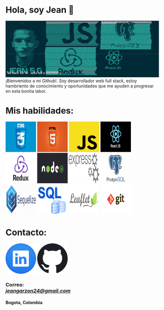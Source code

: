 # Hola, soy Jean 👋
![](https://github.com/jeangq24/jeangq24/blob/main/Screenshot_2021-10-07_22_25_26.jpg)
¡Bienvenidos a mi Github!. Soy desarrollador web full stack, estoy hambriento de conocimiento y oportunidades que me ayuden a progresar en esta bonita labor.

# Mis habilidades:

<img src="https://github.com/jeangq24/jeangq24/blob/main/css.jpg" alt="alt text" width="100px" height="100px">      <img src="https://github.com/jeangq24/jeangq24/blob/main/html.jpg" alt="alt text" width="100px" height="100px">      <img src="https://github.com/jeangq24/jeangq24/blob/main/js.png" alt="alt text" width="100px" height="100px">      <img src="https://github.com/jeangq24/jeangq24/blob/main/react.png" alt="alt text" width="100px" height="100px">      <img src="https://github.com/jeangq24/jeangq24/blob/main/redux.jpg" alt="alt text" width="100px" height="100px">  <img src="https://github.com/jeangq24/jeangq24/blob/main/node.jpg" alt="alt text" width="100px" height="100px">     <img src="https://github.com/jeangq24/jeangq24/blob/main/express.png" alt="alt text" width="100px" height="100px">      <img src="https://github.com/jeangq24/jeangq24/blob/main/postgres.png" alt="alt text" width="100px" height="100px">      <img src="https://github.com/jeangq24/jeangq24/blob/main/sequelize.png" alt="alt text" width="100px" height="100px">      <img src="https://github.com/jeangq24/jeangq24/blob/main/sql.jpg" alt="alt text" width="100px" height="100px">      <img src="https://github.com/jeangq24/jeangq24/blob/main/leaflet.png" alt="alt text" width="100px" height="100px">      <img src="https://github.com/jeangq24/jeangq24/blob/main/git.png" alt="alt text" width="100px" height="100px">

# Contacto: 
<a href="https://www.linkedin.com/in/jeangq24" target="_blank"> <img src="https://github.com/jeangq24/jeangq24/blob/main/linkedin.png" alt="alt text" width="100px" height="100px"></a>      <a href="https://github.com/jeangq24" target="_blank"> <img src="https://github.com/jeangq24/jeangq24/blob/main/github.png" alt="alt text" width="100px" height="100px"></a>
<a hred="jeangarzon24@gmail.com">

  <h3>Correo: <address><a href='jeangarzon24@gmail.com'>jeangarzon24@gmail.com </a></address></h3>
<h4>Bogota, Colombia</h4>

<!--
**jeangq24/jeangq24** is a ✨ _special_ ✨ repository because its `README.md` (this file) appears on your GitHub profile.


Here are some ideas to get you started:

- 🔭 I’m currently working on ...
- 🌱 I’m currently learning ...
- 👯 I’m looking to collaborate on ...
- 🤔 I’m looking for help with ...
- 💬 Ask me about ...
- 📫 How to reach me: ...
- 😄 Pronouns: ...
- ⚡ Fun fact: ...
-->
